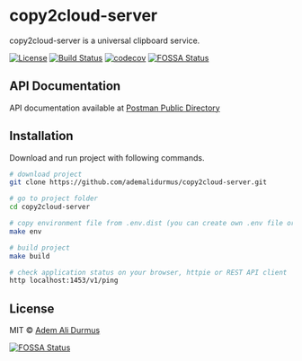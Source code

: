 # copy2cloud-server

copy2cloud-server is a universal clipboard service.

[![License](https://img.shields.io/github/license/ademalidurmus/copy2cloud-server)](https://github.com/ademalidurmus/copy2cloud-server/blob/master/LICENSE)
[![Build Status](https://travis-ci.org/ademalidurmus/copy2cloud-server.svg?branch=master)](https://travis-ci.org/ademalidurmus/copy2cloud-server)
[![codecov](https://codecov.io/gh/ademalidurmus/copy2cloud-server/branch/master/graph/badge.svg?token=N737QM5KHP)](https://codecov.io/gh/ademalidurmus/copy2cloud-server)
[![FOSSA Status](https://app.fossa.com/api/projects/git%2Bgithub.com%2Fademalidurmus%2Fcopy2cloud-server.svg?type=shield)](https://app.fossa.com/projects/git%2Bgithub.com%2Fademalidurmus%2Fcopy2cloud-server?ref=badge_shield)

## API Documentation

API documentation available at [Postman Public Directory](https://documenter.getpostman.com/view/5001481/UVeMJj4S)

## Installation

Download and run project with following commands.

```sh
# download project
git clone https://github.com/ademalidurmus/copy2cloud-server.git

# go to project folder
cd copy2cloud-server

# copy environment file from .env.dist (you can create own .env file or modify created file)
make env

# build project
make build

# check application status on your browser, httpie or REST API client
http localhost:1453/v1/ping
```

## License

MIT © [Adem Ali Durmuş](https://github.com/ademalidurmus)

[![FOSSA Status](https://app.fossa.com/api/projects/git%2Bgithub.com%2Fademalidurmus%2Fcopy2cloud-server.svg?type=large)](https://app.fossa.com/projects/git%2Bgithub.com%2Fademalidurmus%2Fcopy2cloud-server?ref=badge_large)
